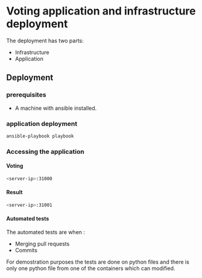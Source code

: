 # Voting application and infrastructure deployment

The deployment has two parts:

 * Infrastructure
 * Application


## Deployment

### prerequisites

 * A machine with ansible installed.

### application deployment


 ```bash
ansible-playbook playbook
 ```

###  Accessing the application

#### Voting

 ```bash
<server-ip>:31000
 ```

#### Result

 ```bash
<server-ip>:31001
 ```

#### Automated tests

The automated tests are when :

 * Merging pull requests
 * Commits

For demostration purposes the tests are done on python files and there is only one python file from one of the containers which can modified.
